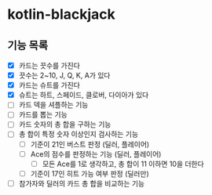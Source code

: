 # kotlin-blackjack

## 기능 목록
- [x] 카드는 끗수를 가진다
- [x] 끗수는 2~10, J, Q, K, A가 있다
- [x] 카드는 슈트를 가진다
- [x] 슈트는 하트, 스페이드, 클로버, 다이아가 있다
- [ ] 카드 덱을 셔플하는 기능
- [ ] 카드를 뽑는 기능
- [ ] 카드 숫자의 총 합을 구하는 기능
- [ ] 총 합이 특정 숫자 이상인지 검사하는 기능
    - [ ] 기준이 21인 버스트 판정 (딜러, 플레이어)
    - [ ] Ace의 점수를 판정하는 기능 (딜러, 플레이어)
        - [ ] 모든 Ace를 1로 생각하고, 총 합이 11 이하면 10을 더한다
    - [ ] 기준이 17인 히트 가능 여부 판정 (딜러만)
- [ ] 참가자와 딜러의 카드 총 합을 비교하는 기능
